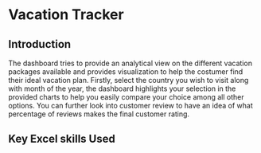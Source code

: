 # Vacation Tracker  
  
## Introduction
The dashboard tries to provide an analytical view on the different vacation packages available and provides visualization to help the costumer find their ideal vacation plan. Firstly, select the country you wish to visit along with month of the year, the dashboard highlights your selection in the provided charts to help you easily compare your choice among all other options. You can further look into customer review to have an idea of what percentage of reviews makes the final customer rating.  
 
## Key Excel skills Used
